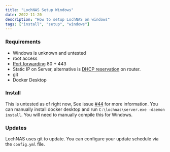 ```yaml
---
title: "LochNAS Setup Windows"
date: 2022-11-20
description: "How to setup LochNAS on windows"
tags: ["install", "setup", "windows"]
---
```


### Requirements
 - Windows is unknown and untested
 - root access
 - [Port forwarding](https://portforward.com/router.htm) 80 + 443
 - Static IP on Server, alternative is [DHCP reservation](https://portforward.com/dhcp-reservation/#how-to-make-a-dhcp-reservation-in-your-router) on router.
 - git
 - Docker Desktop

### Install

This is untested as of right now, See issue [#44](https://github.com/SiloCityLabs/lochnas/issues/44) for more information. You can manually install docker desktop and run `C:\lochnas\server.exe -daemon install`. You will need to manually compile this for Windows.

### Updates

LochNAS uses git to update. You can configure your update schedule via the `config.yml` file.


